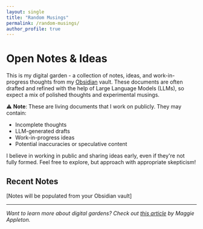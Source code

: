 ```yaml
---
layout: single
title: "Random Musings"
permalink: /random-musings/
author_profile: true
---
```


# Open Notes & Ideas

This is my digital garden - a collection of notes, ideas, and work-in-progress thoughts from my [Obsidian](https://obsidian.md) vault. These documents are often drafted and refined with the help of Large Language Models (LLMs), so expect a mix of polished thoughts and experimental musings.

⚠️ **Note**: These are living documents that I work on publicly. They may contain:
- Incomplete thoughts
- LLM-generated drafts
- Work-in-progress ideas
- Potential inaccuracies or speculative content

I believe in working in public and sharing ideas early, even if they're not fully formed. Feel free to explore, but approach with appropriate skepticism!

## Recent Notes

[Notes will be populated from your Obsidian vault]

---

*Want to learn more about digital gardens? Check out [this article](https://maggieappleton.com/garden-history) by Maggie Appleton.* 